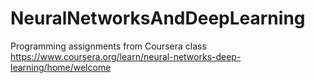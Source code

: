 # NeuralNetworksAndDeepLearning
Programming assignments from Coursera class https://www.coursera.org/learn/neural-networks-deep-learning/home/welcome
